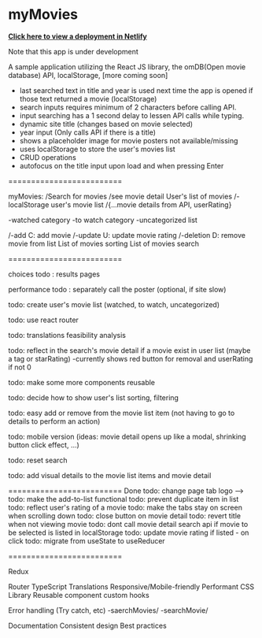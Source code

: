 <h1>myMovies</h1>
<b><a href="https://mymovies-dev.netlify.app/" target="_blank">Click here to view a deployment in Netlify</a></b>
<p>Note that this app is under development</p>
<p>A sample application utilizing the React JS library, the omDB(Open movie database) API, localStorage, [more coming soon]</p>

- last searched text in title and year is used next time the app is opened if those text returned a movie (localStorage)
- search inputs requires minimum of 2 characters before calling API.
- input searching has a 1 second delay to lessen API calls while typing.
- dynamic site title (changes based on movie selected)
- year input (Only calls API if there is a title)
- shows a placeholder image for movie posters not available/missing
- uses localStorage to store the user's movies list
- CRUD operations
- autofocus on the title input upon load and when pressing Enter

=========================

myMovies:
/Search for movies
/see movie detail
User's list of movies
/-localStorage user's movie list
/{...movie details from API, userRating}

-watched category
-to watch category
-uncategorized list

/-add C: add movie
/-update U: update movie rating
/-deletion D: remove movie from list
List of movies sorting
List of movies search

=========================

choices
todo : results pages

performance
todo : separately call the poster (optional, if site slow)

todo: create user's movie list (watched, to watch, uncategorized)

todo: use react router

todo: translations feasibility analysis

todo: reflect in the search's movie detail if a movie exist in user list (maybe a tag or starRating)
-currently shows red button for removal and userRating if not 0

todo: make some more components reusable

todo: decide how to show user's list sorting, filtering

todo: easy add or remove from the movie list item (not having to go to details to perform an action)

todo: mobile version (ideas: movie detail opens up like a modal, shrinking button click effect, ...)

todo: reset search

todo: add visual details to the movie list items and movie detail

=========================
Done
todo: change page tab logo -->
todo: make the add-to-list functional
todo: prevent duplicate item in list
todo: reflect user's rating of a movie
todo: make the tabs stay on screen when scrolling down
todo: close button on movie detail
todo: revert title when not viewing movie
todo: dont call movie detail search api if movie to be selected is listed in localStorage
todo: update movie rating if listed - on click
todo: migrate from useState to useReducer

=========================

Redux

<!-- API -->

Router
TypeScript
Translations
Responsive/Mobile-friendly
Performant
CSS Library
Reusable component
custom hooks

<!-- Children props -->

<!-- Error handling -->

Error handling (Try catch, etc)
-saerchMovies/
-searchMovie/

Documentation
Consistent design
Best practices
